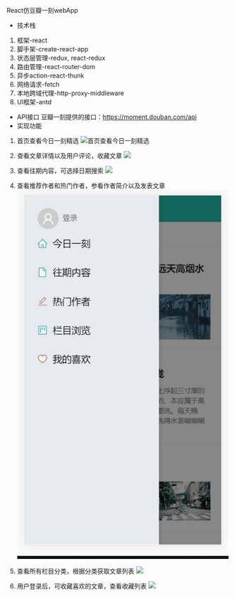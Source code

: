 React仿豆瓣一刻webApp

- 技术栈

1. 框架-react
2. 脚手架-create-react-app
3. 状态层管理-redux, react-redux
4. 路由管理-react-router-dom
5. 异步action-react-thunk
6. 网络请求-fetch
7. 本地跨域代理-http-proxy-middleware 
8. UI框架-antd

- API接口
  豆瓣一刻提供的接口：https://moment.douban.com/api 
- 实现功能

1. 首页查看今日一刻精选
![首页查看今日一刻精选](https://github.com/Yoloone/oneMoment/blob/master/img/m1.gif)

2. 查看文章详情以及用户评论，收藏文章
![](https://github.com/Yoloone/oneMoment/blob/master/img/m3.gif)

3. 查看往期内容，可选择日期搜索
![](https://github.com/Yoloone/oneMoment/blob/master/img/m2.gif)

4. 查看推荐作者和热门作者，参看作者简介以及发表文章
![](https://github.com/Yoloone/oneMoment/blob/master/img/m4.gif)

5. 查看所有栏目分类，根据分类获取文章列表
![](https://github.com/Yoloone/oneMoment/blob/master/img/m5.gif)

6. 用户登录后，可收藏喜欢的文章，查看收藏列表
![](https://github.com/Yoloone/oneMoment/blob/master/img/m6.gif)
